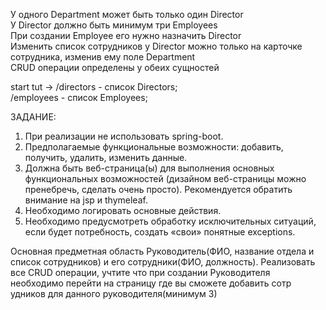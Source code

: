 У одного Department может быть только один Director  
У Director должно быть минимум три Employees  
При создании Employee его нужно назначить Director  
Изменить список сотрудников у Director можно только на карточке сотрудника, изменив ему поле Department  
CRUD операции определены у обеих сущностей

start tut -> /directors - список Directors;  
/employees - список Employees;



ЗАДАНИЕ:

1. При реализации не использовать spring-boot.
2. Предполагаемые функциональные возможности: добавить, получить, удалить, изменить данные.
3. Должна быть веб-страница(ы) для выполнения основных функциональных возможностей (дизайном веб-страницы можно
   пренебречь, сделать очень просто). Рекомендуется обратить внимание на jsp и thymeleaf.
4. Необходимо логировать основные действия.
5. Необходимо предусмотреть обработку исключительных ситуаций, если будет потребность, создать «свои» понятные
   exceptions.

Основная предметная область Руководитель(ФИО, название отдела и список сотрудников) и его сотрудники(ФИО, должность).
Реализовать все CRUD операции, учтите что при создании Руководителя необходимо перейти на страницу где вы сможете
добавить сотр  удников для данного руководителя(минимум 3)